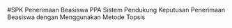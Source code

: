 #SPK Penerimaan Beasiswa PPA
Sistem Pendukung Keputusan Penerimaan Beasiswa dengan Menggunakan Metode Topsis

